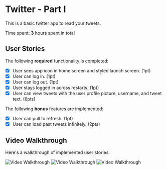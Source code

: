 # Twitter - Part I

This is a basic twitter app to read your tweets.

Time spent: **3** hours spent in total

## User Stories

The following **required** functionality is completed:

- [x] User sees app icon in home screen and styled launch screen. (1pt)
- [x] User can log in. (1pt)
- [x] User can log out. (1pt)
- [x] User stays logged in across restarts. (1pt)
- [x] User can view tweets with the user profile picture, username, and tweet text. (6pts)

The following **bonus** features are implemented:

- [x] User can pull to refresh. (1pt)
- [x] User can load past tweets infinitely. (2pts)

## Video Walkthrough

Here's a walkthrough of implemented user stories:

<img src='http://g.recordit.co/CWh394vtgQ.gif' title='Video Walkthrough' width='' alt='Video Walkthrough' />
<img src='http://g.recordit.co/zkPMFt9rt1.gif' title='Video Walkthrough' width='' alt='Video Walkthrough' />
<img src='http://g.recordit.co/3rbQEESTV3.gif' title='Video Walkthrough' width='' alt='Video Walkthrough' />
